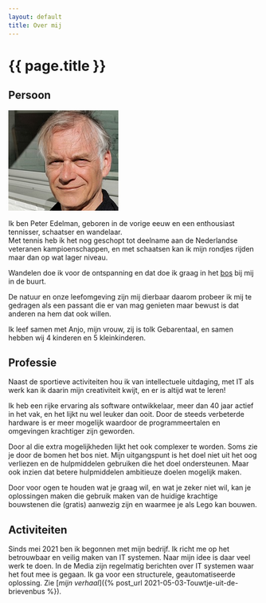 ```yaml
---
layout: default
title: Over mij
---
```

# {{ page.title }}

## Persoon
  ![](/profiel-peter2.jpg)

  Ik ben Peter Edelman, geboren in de vorige eeuw en een enthousiast tennisser, schaatser en wandelaar.  
  Met tennis heb ik het nog geschopt tot deelname aan de Nederlandse veteranen kampioenschappen, en met schaatsen kan ik mijn rondjes rijden maar dan op wat lager niveau.  

  Wandelen doe ik voor de ontspanning en dat doe ik graag in het [bos](https://www.natuurmonumenten.nl/natuurgebieden/spanderswoud) bij mij in de buurt.  

  De natuur en onze leefomgeving zijn mij dierbaar daarom probeer ik mij te gedragen als een passant die er van mag genieten maar bewust is dat anderen na hem dat ook willen. 

  Ik leef samen met Anjo, mijn vrouw, zij is tolk Gebarentaal, en samen hebben wij 4 kinderen en 5 kleinkinderen.

## Professie

  Naast de sportieve activiteiten hou ik van intellectuele uitdaging, met IT als werk kan ik daarin mijn creativiteit kwijt, en er is altijd wat te leren!

  Ik heb een rijke ervaring als software ontwikkelaar, meer dan 40 jaar actief in het vak, en het lijkt nu wel leuker dan ooit. Door de steeds verbeterde hardware is er meer mogelijk waardoor de programmeertalen en omgevingen krachtiger zijn geworden.  

  Door al die extra mogelijkheden lijkt het ook complexer te worden. Soms zie je door de bomen het bos niet. Mijn uitgangspunt is het doel niet uit het oog verliezen en de hulpmiddelen gebruiken die het doel ondersteunen. Maar ook inzien dat betere hulpmiddelen ambitieuze doelen mogelijk maken. 

  Door voor ogen te houden wat je graag wil, en wat je zeker niet wil, kan je oplossingen maken die gebruik maken van de huidige krachtige bouwstenen die (gratis) aanwezig zijn en waarmee je als Lego kan bouwen. 

## Activiteiten

  Sinds mei 2021 ben ik begonnen met mijn bedrijf. Ik richt me op het betrouwbaar en veilig maken van IT systemen. Naar mijn idee is daar veel werk te doen. In de Media zijn regelmatig berichten over IT systemen waar het fout mee is gegaan. Ik ga voor een structurele, geautomatiseerde oplossing. Zie [_mijn verhaal_]({% post_url 2021-05-03-Touwtje-uit-de-brievenbus %}).
  

  

